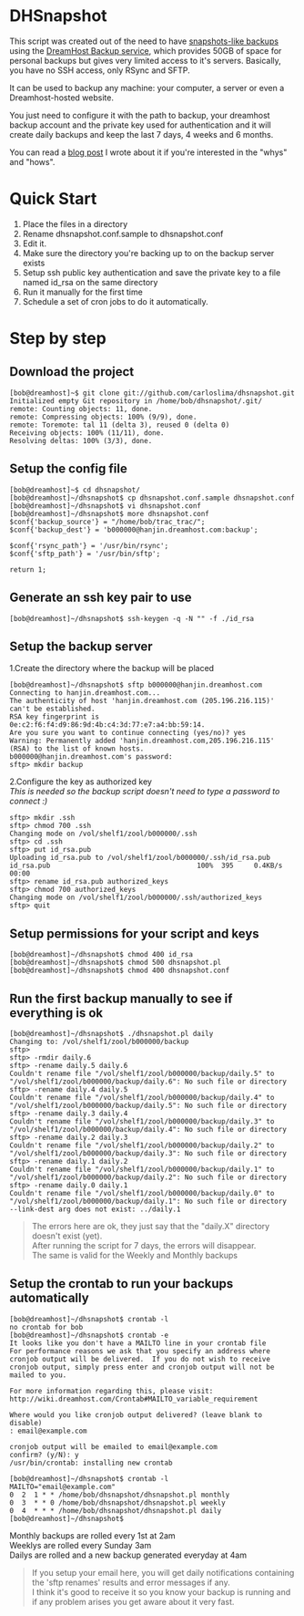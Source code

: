 # DHSnapshot

This script was created out of the need to have [snapshots-like backups](http://www.mikerubel.org/computers/rsync_snapshots/) using the [DreamHost Backup service](http://wiki.dreamhost.com/Personal_Backup), which provides 50GB of space for personal backups but gives very limited access to it's servers.
Basically, you have no SSH access, only RSync and SFTP.

It can be used to backup any machine: your computer, a server or even a Dreamhost-hosted website.

You just need to configure it with the path to backup, your dreamhost backup account and the private key used for authentication and it will create daily backups and keep the last 7 days, 4 weeks and 6 months.

You can read a [blog post](http://priodev.blogspot.com/2010/03/rsnapshot-style-backups-on-dreamhost.html) I wrote about it if you're interested in the "whys" and "hows".

# Quick Start

1. Place the files in a directory
2. Rename dhsnapshot.conf.sample to dhsnapshot.conf
3. Edit it.
4. Make sure the directory you're backing up to on the backup server exists
5. Setup ssh public key authentication and save the private key to a file named id_rsa on the same directory
6. Run it manually for the first time
7. Schedule a set of cron jobs to do it automatically.


# Step by step

## Download the project

    [bob@dreamhost]~$ git clone git://github.com/carloslima/dhsnapshot.git
    Initialized empty Git repository in /home/bob/dhsnapshot/.git/
    remote: Counting objects: 11, done.
    remote: Compressing objects: 100% (9/9), done.
    remote: Toremote: tal 11 (delta 3), reused 0 (delta 0)
    Receiving objects: 100% (11/11), done.
    Resolving deltas: 100% (3/3), done.

## Setup the config file

    [bob@dreamhost]~$ cd dhsnapshot/
    [bob@dreamhost]~/dhsnapshot$ cp dhsnapshot.conf.sample dhsnapshot.conf
    [bob@dreamhost]~/dhsnapshot$ vi dhsnapshot.conf
    [bob@dreamhost]~/dhsnapshot$ more dhsnapshot.conf
    $conf{'backup_source'} = "/home/bob/trac_trac/";
    $conf{'backup_dest'} = 'b000000@hanjin.dreamhost.com:backup';

    $conf{'rsync_path'} = '/usr/bin/rsync';
    $conf{'sftp_path'} = '/usr/bin/sftp';

    return 1;

## Generate an ssh key pair to use

    [bob@dreamhost]~/dhsnapshot$ ssh-keygen -q -N "" -f ./id_rsa

## Setup the backup server

1.Create the directory where the backup will be placed

    [bob@dreamhost]~/dhsnapshot$ sftp b000000@hanjin.dreamhost.com
    Connecting to hanjin.dreamhost.com...
    The authenticity of host 'hanjin.dreamhost.com (205.196.216.115)' can't be established.
    RSA key fingerprint is 0e:c2:f6:f4:d9:86:9d:4b:c4:3d:77:e7:a4:bb:59:14.
    Are you sure you want to continue connecting (yes/no)? yes
    Warning: Permanently added 'hanjin.dreamhost.com,205.196.216.115' (RSA) to the list of known hosts.
    b000000@hanjin.dreamhost.com's password:
    sftp> mkdir backup

2.Configure the key as authorized key  
*This is needed so the backup script doesn't need to type a password to connect :)*

    sftp> mkdir .ssh
    sftp> chmod 700 .ssh
    Changing mode on /vol/shelf1/zool/b000000/.ssh
    sftp> cd .ssh
    sftp> put id_rsa.pub
    Uploading id_rsa.pub to /vol/shelf1/zool/b000000/.ssh/id_rsa.pub
    id_rsa.pub                                    100%  395     0.4KB/s   00:00
    sftp> rename id_rsa.pub authorized_keys
    sftp> chmod 700 authorized_keys
    Changing mode on /vol/shelf1/zool/b000000/.ssh/authorized_keys
    sftp> quit

## Setup permissions for your script and keys

    [bob@dreamhost]~/dhsnapshot$ chmod 400 id_rsa
    [bob@dreamhost]~/dhsnapshot$ chmod 500 dhsnapshot.pl
    [bob@dreamhost]~/dhsnapshot$ chmod 400 dhsnapshot.conf

## Run the first backup manually to see if everything is ok

    [bob@dreamhost]~/dhsnapshot$ ./dhsnapshot.pl daily
    Changing to: /vol/shelf1/zool/b000000/backup
    sftp>
    sftp> -rmdir daily.6
    sftp> -rename daily.5 daily.6
    Couldn't rename file "/vol/shelf1/zool/b000000/backup/daily.5" to "/vol/shelf1/zool/b000000/backup/daily.6": No such file or directory
    sftp> -rename daily.4 daily.5
    Couldn't rename file "/vol/shelf1/zool/b000000/backup/daily.4" to "/vol/shelf1/zool/b000000/backup/daily.5": No such file or directory
    sftp> -rename daily.3 daily.4
    Couldn't rename file "/vol/shelf1/zool/b000000/backup/daily.3" to "/vol/shelf1/zool/b000000/backup/daily.4": No such file or directory
    sftp> -rename daily.2 daily.3
    Couldn't rename file "/vol/shelf1/zool/b000000/backup/daily.2" to "/vol/shelf1/zool/b000000/backup/daily.3": No such file or directory
    sftp> -rename daily.1 daily.2
    Couldn't rename file "/vol/shelf1/zool/b000000/backup/daily.1" to "/vol/shelf1/zool/b000000/backup/daily.2": No such file or directory
    sftp> -rename daily.0 daily.1
    Couldn't rename file "/vol/shelf1/zool/b000000/backup/daily.0" to "/vol/shelf1/zool/b000000/backup/daily.1": No such file or directory
    --link-dest arg does not exist: ../daily.1

> The errors here are ok, they just say that the "daily.X" directory doesn't exist (yet).  
> After running the script for 7 days, the errors will disappear.  
> The same is valid for the Weekly and Monthly backups

## Setup the crontab to run your backups automatically

    [bob@dreamhost]~/dhsnapshot$ crontab -l
    no crontab for bob
    [bob@dreamhost]~/dhsnapshot$ crontab -e
    It looks like you don't have a MAILTO line in your crontab file
    For performance reasons we ask that you specify an address where
    cronjob output will be delivered.  If you do not wish to receive
    cronjob output, simply press enter and cronjob output will not be
    mailed to you.

    For more information regarding this, please visit:
    http://wiki.dreamhost.com/Crontab#MAILTO_variable_requirement

    Where would you like cronjob output delivered? (leave blank to disable)
    : email@example.com

    cronjob output will be emailed to email@example.com
    confirm? (y/N): y
    /usr/bin/crontab: installing new crontab

    [bob@dreamhost]~/dhsnapshot$ crontab -l
    MAILTO="email@example.com"
    0  2  1 * * /home/bob/dhsnapshot/dhsnapshot.pl monthly
    0  3  * * 0 /home/bob/dhsnapshot/dhsnapshot.pl weekly
    0  4  * * * /home/bob/dhsnapshot/dhsnapshot.pl daily
    [bob@dreamhost]~/dhsnapshot$

Monthly backups are rolled every 1st at 2am  
Weeklys are rolled every Sunday 3am  
Dailys are rolled and a new backup generated everyday at 4am

> If you setup your email here, you will get daily notifications containing the 'sftp renames' results and error messages if any.  
> I think it's good to receive it so you know your backup is running and if any problem arises you get aware about it very fast.

